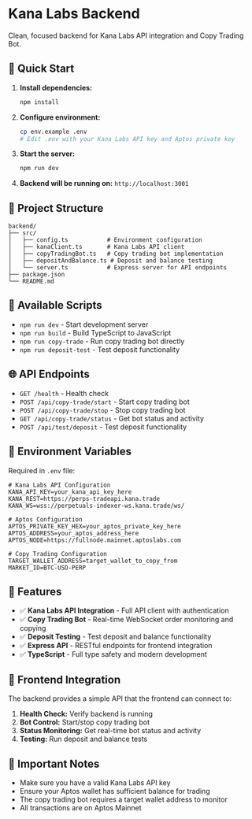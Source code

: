 # Kana Labs Backend

Clean, focused backend for Kana Labs API integration and Copy Trading Bot.

## 🚀 Quick Start

1. **Install dependencies:**

   ```bash
   npm install
   ```

2. **Configure environment:**

   ```bash
   cp env.example .env
   # Edit .env with your Kana Labs API key and Aptos private key
   ```

3. **Start the server:**

   ```bash
   npm run dev
   ```

4. **Backend will be running on:** `http://localhost:3001`

## 📁 Project Structure

```
backend/
├── src/
│   ├── config.ts           # Environment configuration
│   ├── kanaClient.ts       # Kana Labs API client
│   ├── copyTradingBot.ts   # Copy trading bot implementation
│   ├── depositAndBalance.ts # Deposit and balance testing
│   └── server.ts           # Express server for API endpoints
├── package.json
└── README.md
```

## 🔧 Available Scripts

- `npm run dev` - Start development server
- `npm run build` - Build TypeScript to JavaScript
- `npm run copy-trade` - Run copy trading bot directly
- `npm run deposit-test` - Test deposit functionality

## 🌐 API Endpoints

- `GET /health` - Health check
- `POST /api/copy-trade/start` - Start copy trading bot
- `POST /api/copy-trade/stop` - Stop copy trading bot
- `GET /api/copy-trade/status` - Get bot status and activity
- `POST /api/test/deposit` - Test deposit functionality

## 🔑 Environment Variables

Required in `.env` file:

```env
# Kana Labs API Configuration
KANA_API_KEY=your_kana_api_key_here
KANA_REST=https://perps-tradeapi.kana.trade
KANA_WS=wss://perpetuals-indexer-ws.kana.trade/ws/

# Aptos Configuration
APTOS_PRIVATE_KEY_HEX=your_aptos_private_key_here
APTOS_ADDRESS=your_aptos_address_here
APTOS_NODE=https://fullnode.mainnet.aptoslabs.com

# Copy Trading Configuration
TARGET_WALLET_ADDRESS=target_wallet_to_copy_from
MARKET_ID=BTC-USD-PERP
```

## 🎯 Features

- ✅ **Kana Labs API Integration** - Full API client with authentication
- ✅ **Copy Trading Bot** - Real-time WebSocket order monitoring and copying
- ✅ **Deposit Testing** - Test deposit and balance functionality
- ✅ **Express API** - RESTful endpoints for frontend integration
- ✅ **TypeScript** - Full type safety and modern development

## 🔗 Frontend Integration

The backend provides a simple API that the frontend can connect to:

1. **Health Check:** Verify backend is running
2. **Bot Control:** Start/stop copy trading bot
3. **Status Monitoring:** Get real-time bot status and activity
4. **Testing:** Run deposit and balance tests

## 🚨 Important Notes

- Make sure you have a valid Kana Labs API key
- Ensure your Aptos wallet has sufficient balance for trading
- The copy trading bot requires a target wallet address to monitor
- All transactions are on Aptos Mainnet

